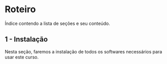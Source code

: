 # Roteiro

Índice contendo a lista de seções e seu conteúdo.

## 1 - Instalação
Nesta seção, faremos a instalação de todos os softwares necessários para usar este curso.
